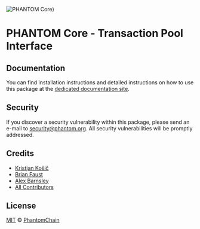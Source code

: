 ![PHANTOM Core](https://i.imgur.com/dPHOKrL.jpg))

# PHANTOM Core - Transaction Pool Interface

## Documentation

You can find installation instructions and detailed instructions on how to use this package at the [dedicated documentation site](https://docs.phantom.org/guidebook/core/plugins/core-transaction-pool.html).

## Security

If you discover a security vulnerability within this package, please send an e-mail to security@phantom.org. All security vulnerabilities will be promptly addressed.

## Credits

- [Kristjan Košič](https://github.com/kristjank)
- [Brian Faust](https://github.com/faustbrian)
- [Alex Barnsley](https://github.com/alexbarnsley)
- [All Contributors](../../../../contributors)

## License

[MIT](LICENSE) © [PhantomChain](https://phantom.org)
